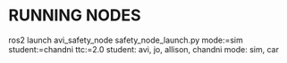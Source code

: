 # RUNNING NODES 

ros2 launch avi_safety_node safety_node_launch.py mode:=sim student:=chandni ttc:=2.0
student: avi, jo, allison, chandni
mode: sim, car